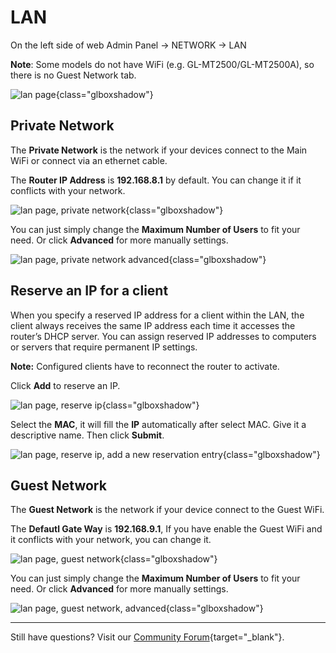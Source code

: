 # LAN

On the left side of web Admin Panel -> NETWORK -> LAN 

**Note**: Some models do not have WiFi (e.g. GL-MT2500/GL-MT2500A), so there is no Guest Network tab.

![lan page](https://static.gl-inet.com/docs/en/4/tutorials/lan/lan_page.png){class="glboxshadow"}

## Private Network

The **Private Network** is the network if your devices connect to the Main WiFi or connect via an ethernet cable.

The **Router IP Address** is **192.168.8.1** by default. You can change it if it conflicts with your network.

![lan page, private network](https://static.gl-inet.com/docs/en/4/tutorials/lan/private_network.png){class="glboxshadow"}

You can just simply change the **Maximum Number of Users** to fit your need. Or click **Advanced** for more manually settings.

![lan page, private network advanced](https://static.gl-inet.com/docs/en/4/tutorials/lan/private_network_advanced.png){class="glboxshadow"}

## Reserve an IP for a client

When you specify a reserved IP address for a client within the LAN, the client always receives the same IP address each time it accesses the router’s DHCP server. You can assign reserved IP addresses to computers or servers that require permanent IP settings.

**Note:** Configured clients have to reconnect the router to activate.

Click **Add** to reserve an IP.

![lan page, reserve ip](https://static.gl-inet.com/docs/en/4/tutorials/lan/reserve_ip.png){class="glboxshadow"}

Select the **MAC**, it will fill the **IP** automatically after select MAC. Give it a descriptive name. Then click **Submit**.

![lan page, reserve ip, add a new reservation entry](https://static.gl-inet.com/docs/en/4/tutorials/lan/add_a_new_reservation_entry.png){class="glboxshadow"}

## Guest Network

The **Guest Network** is the network if your device connect to the Guest WiFi.

The **Defautl Gate Way** is **192.168.9.1**, If you have enable the Guest WiFi and it conflicts with your network, you can change it.

![lan page, guest network](https://static.gl-inet.com/docs/en/4/tutorials/lan/guest_network.png){class="glboxshadow"}

You can just simply change the **Maximum Number of Users** to fit your need. Or click **Advanced** for more manually settings.

![lan page, guest network, advanced](https://static.gl-inet.com/docs/en/4/tutorials/lan/guest_network_advanced.png){class="glboxshadow"}

---

Still have questions? Visit our [Community Forum](https://forum.gl-inet.com){target="_blank"}.
